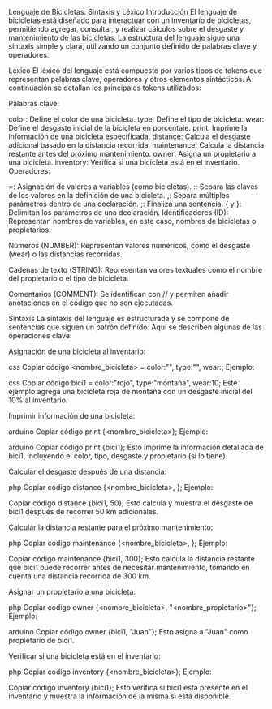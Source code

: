 Lenguaje de Bicicletas: Sintaxis y Léxico
Introducción
El lenguaje de bicicletas está diseñado para interactuar con un inventario de bicicletas, permitiendo agregar, consultar, y realizar cálculos sobre el desgaste y mantenimiento de las bicicletas. La estructura del lenguaje sigue una sintaxis simple y clara, utilizando un conjunto definido de palabras clave y operadores.

Léxico
El léxico del lenguaje está compuesto por varios tipos de tokens que representan palabras clave, operadores y otros elementos sintácticos. A continuación se detallan los principales tokens utilizados:

Palabras clave:

color: Define el color de una bicicleta.
type: Define el tipo de bicicleta.
wear: Define el desgaste inicial de la bicicleta en porcentaje.
print: Imprime la información de una bicicleta especificada.
distance: Calcula el desgaste adicional basado en la distancia recorrida.
maintenance: Calcula la distancia restante antes del próximo mantenimiento.
owner: Asigna un propietario a una bicicleta.
inventory: Verifica si una bicicleta está en el inventario.
Operadores:

=: Asignación de valores a variables (como bicicletas).
:: Separa las claves de los valores en la definición de una bicicleta.
,: Separa múltiples parámetros dentro de una declaración.
;: Finaliza una sentencia.
{ y }: Delimitan los parámetros de una declaración.
Identificadores (ID): Representan nombres de variables, en este caso, nombres de bicicletas o propietarios.

Números (NUMBER): Representan valores numéricos, como el desgaste (wear) o las distancias recorridas.

Cadenas de texto (STRING): Representan valores textuales como el nombre del propietario o el tipo de bicicleta.

Comentarios (COMMENT): Se identifican con // y permiten añadir anotaciones en el código que no son ejecutadas.

Sintaxis
La sintaxis del lenguaje es estructurada y se compone de sentencias que siguen un patrón definido. Aquí se describen algunas de las operaciones clave:

Asignación de una bicicleta al inventario:

css
Copiar código
<nombre_bicicleta> = color:"<color>", type:"<tipo>", wear:<desgaste>;
Ejemplo:

css
Copiar código
bici1 = color:"rojo", type:"montaña", wear:10;
Este ejemplo agrega una bicicleta roja de montaña con un desgaste inicial del 10% al inventario.

Imprimir información de una bicicleta:

arduino
Copiar código
print {<nombre_bicicleta>};
Ejemplo:

arduino
Copiar código
print {bici1};
Esto imprime la información detallada de bici1, incluyendo el color, tipo, desgaste y propietario (si lo tiene).

Calcular el desgaste después de una distancia:

php
Copiar código
distance {<nombre_bicicleta>, <distancia>};
Ejemplo:

Copiar código
distance {bici1, 50};
Esto calcula y muestra el desgaste de bici1 después de recorrer 50 km adicionales.

Calcular la distancia restante para el próximo mantenimiento:

php
Copiar código
maintenance {<nombre_bicicleta>, <distancia>};
Ejemplo:

Copiar código
maintenance {bici1, 300};
Esto calcula la distancia restante que bici1 puede recorrer antes de necesitar mantenimiento, tomando en cuenta una distancia recorrida de 300 km.

Asignar un propietario a una bicicleta:

php
Copiar código
owner {<nombre_bicicleta>, "<nombre_propietario>"};
Ejemplo:

arduino
Copiar código
owner {bici1, "Juan"};
Esto asigna a "Juan" como propietario de bici1.

Verificar si una bicicleta está en el inventario:

php
Copiar código
inventory {<nombre_bicicleta>};
Ejemplo:

Copiar código
inventory {bici1};
Esto verifica si bici1 está presente en el inventario y muestra la información de la misma si está disponible.
